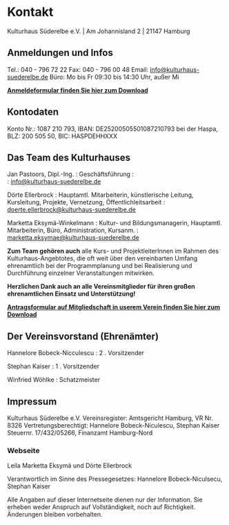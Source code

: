 # Kontakt

Kulturhaus Süderelbe e.V. | Am Johannisland 2 | 21147 Hamburg

## Anmeldungen und Infos

Tel.: 040 - 796 72 22 
Fax: 040 - 796 00 48 
Email: <info@kulturhaus-suederelbe.de> 
Büro: Mo bis Fr 09:30 bis 14:30 Uhr, außer Mi

[**Anmeldeformular finden Sie hier zum
Download**](resources/Kursanm_14.pdf)

## Kontodaten

Konto Nr.: 1087 210 793, IBAN: DE25200505501087210793 bei der 
Haspa, BLZ: 200 505 50, BIC: HASPDEHHXXX

## Das Team des Kulturhauses

Jan Pastoors, Dipl.-Ing.
:   Geschäftsführung
:   
:   <info@kulturhaus-suederelbe.de>

Dörte Ellerbrock
:   Hauptamtl. Mitarbeiterin, künstlerische Leitung, Kursleitung,
    Projekte, Vernetzung, Öffentlichleitsarbeit
:   <doerte.ellerbrock@kulturhaus-suederelbe.de>

Marketta Eksymä-Winkelmann
:   Kultur- und Bildungsmanagerin, Hauptamtl. Mitarbeiterin, Büro,
    Administration, Kursanm.
:   <marketta.eksymae@kulturhaus-suederelbe.de>

**Zum Team gehören auch** alle Kurs- und ProjektleiterInnen im Rahmen
des Kulturhaus-Angebtotes, die oft weit über den vereinbarten Umfang
ehrenamtlich bei der Programmplanung und bei Realisierung und
Durchführung einzelner Veranstaltungen mitwirken.

**Herzlichen Dank auch an alle Vereinsmitglieder für ihren großen
ehrenamtlichen Einsatz und Unterstützung!**

[**Antragsformular auf Mitgliedschaft in userem Verein finden Sie hier
zum Download**](resources/Beitritserkl$C3$A4rung_Einz_aktuell.pdf)

## Der Vereinsvorstand (Ehrenämter)

Hannelore Bobeck-Nicculescu
:   2 . Vorsitzender

Stephan Kaiser
:   1 . Vorsitzender

Winfried Wöhlke
:   Schatzmeister

## Impressum

Kulturhaus Süderelbe e.V. 
Vereinsregister: Amtsgericht Hamburg, VR Nr. 8326 
Vertretungsberechtigt: Hannelore Bobeck-Niculescu, Stephan Kaiser 
Steuernr. 17/432/05266, Finanzamt Hamburg-Nord

### Webseite

Leila Marketta Eksymä und Dörte Ellerbrock

Verantwortlich im Sinne des Pressegesetzes: Hannelore Bobeck-Niculsecu,
Stephan Kaiser

Alle Angaben auf dieser Internetseite dienen nur der Information. Sie
erheben weder Anspruch auf Vollständigkeit, noch auf Richtigkeit.
Änderungen bleiben vorbehalten.
